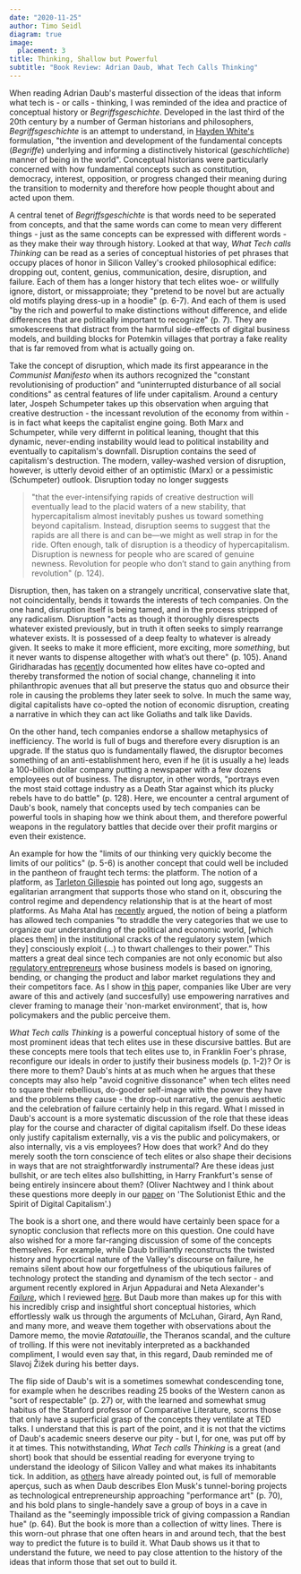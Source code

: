 ```yaml
---
date: "2020-11-25"
author: Timo Seidl
diagram: true
image:
  placement: 3
title: Thinking, Shallow but Powerful
subtitle: "Book Review: Adrian Daub, What Tech Calls Thinking"
---
```


When reading Adrian Daub's masterful dissection of the ideas that inform what tech is - or calls - thinking, I was reminded of the idea and practice of conceptual history or *Begriffsgeschichte*. Developed in the last third of the 20th century by a number of German historians and philosophers, *Begriffsgeschichte* is an attempt to understand, in [Hayden White's](https://www.sup.org/books/title/?id=1598#:~:text=Reinhart%20Koselleck%20is%20one%20of,of%20the%20last%20half%20century.&text=The%20eighteen%20essays%20in%20this,from%20that%20found%20in%20nature.) formulation, "the invention and development of the fundamental concepts (*Begriffe*) underlying and informing a distinctively historical (*geschichtliche*) manner of being in the world". Conceptual historians were particularly concerned with how fundamental concepts such as constitution, democracy, interest, opposition, or progress changed their meaning during the transition to modernity and therefore how people thought about and acted upon them.

A central tenet of *Begriffsgeschichte* is that words need to be seperated from concepts, and that the same words can come to mean very different things - just as the same concepts can be expressed with different words - as they make their way through history. Looked at that way, *What Tech calls Thinking* can be read as a series of conceptual histories of pet phrases that occupy places of honor in Silicon Valley's crooked philosophical edifice: dropping out, content, genius, communication, desire, disruption, and failure. Each of them has a longer history that tech elites woe- or willfully ignore, distort, or missapproiate; they "pretend to be novel but are actually old motifs playing dress-up in a hoodie" (p. 6-7). And each of them is used "by the rich and powerful to make distinctions without difference, and elide differences that are politically important to recognize" (p. 7). They are smokescreens that distract from the harmful side-effects of digital business models, and building blocks for 	Potemkin villages that portray a fake reality that is far removed from what is actually going on.

Take the concept of disruption, which made its first appearance in the *Communist Manifesto* when its authors recognized the "constant revolutionising of production” and “uninterrupted disturbance of all social conditions" as central features of life under capitalism. Around a century later, Jospeh Schumpeter takes up this observation when arguing that creative destruction - the incessant revolution of the economy from within - is in fact what keeps the capitalist engine going. Both Marx and Schumpeter, while very differnt in political leaning, thought that this dynamic, never-ending instability would lead to political instability and eventually to capitalism's downfall. Disruption contains the seed of capitalism's destruction. The modern, valley-washed version of disruption, however, is utterly devoid either of an optimistic (Marx) or a pessimistic (Schumpeter) outlook. Disruption today no longer suggests

>"that the ever-intensifying rapids of creative destruction will eventually lead to the placid waters of a new stability, that hypercapitalism almost inevitably pushes us toward something beyond capitalism. Instead, disruption seems to suggest that the rapids are all there is and can be—we might as well strap in for the ride. Often enough, talk of disruption is a theodicy of hypercapitalism. Disruption is newness for people who are scared of genuine newness. Revolution for people who don’t stand to gain anything from revolution" (p. 124).

Disruption, then, has taken on a strangely uncritical, conservative slate that, not coincidentally, bends it towards the interests of tech companies. On the one hand, disruption itself is being tamed, and in the process stripped of any radicalism. Disruption "acts as though it thoroughly disrespects whatever existed previously, but in truth it often seeks to simply rearrange whatever exists. It is possessed of a deep fealty to whatever is already given. It seeks to make it more efficient, more exciting, more *something*, but it never wants to dispense altogether with what’s out there" (p. 105). Anand Giridharadas has [recently](https://www.penguinrandomhouse.com/books/539747/winners-take-all-by-anand-giridharadas/) documented how elites have co-opted and thereby transformed the notion of social change, channeling it into philanthropic avenues that all but preserve the status quo and obsurce their role in causing the problems they later seek to solve. In much the same way, digital capitalists have co-opted the notion of economic disruption, creating a narrative in which they can act like Goliaths and talk like Davids.

On the other hand, tech companies endorse a shallow metaphysics of inefficiency. The world is full of bugs and therefore every disruption is an upgrade. If the status quo is fundamentally flawed, the disruptor becomes something of an anti-establishment hero, even if he (it is usually a he) leads a 100-billion dollar company putting a newspaper with a few dozens employees out of business. The disruptor, in other words, "portrays even the most staid cottage industry as a Death Star against which its plucky rebels have to do battle" (p. 128). Here, we encounter a central argument of Daub's book, namely that concepts used by tech companies can be powerful tools in shaping how we think about them, and therefore powerful weapons in the regulatory battles that decide over their profit margins or even their existence.

An example for how the "limits of our thinking very quickly become the limits of our politics" (p. 5-6) is another concept that could well be included in the pantheon of fraught tech terms: the platform. The notion of a platform, as [Tarleton Gillespie](https://journals.sagepub.com/doi/pdf/10.1177/1461444809342738) has pointed out long ago, suggests an egalitarian arrangment that supports those who stand on it, obscuring the control regime and dependency relationship that is at the heart of most platforms. As Maha Atal has [recently](https://www.tandfonline.com/doi/full/10.1080/09692290.2020.1830830) argued, the notion of being a platform has allowed tech companies “to straddle the very categories that we use to organize our understanding of the political and economic world, [which places them] in the institutional cracks of the regulatory system [which they] consciously exploit (…) to thwart challenges to their power.” This matters a great deal since tech companies are not only economic but also [regulatory entrepreneurs](https://southerncalifornialawreview.com/2017/03/07/regulatory-entrepreneurship-article-by-elizabeth-pollman-jordan-m-barry/) whose business models is based on ignoring, bending, or changing the product and labor market regulations they and their competitors face. As I show in [this](https://onlinelibrary.wiley.com/doi/full/10.1111/rego.12353) paper, companies like Uber are very aware of this and actively (and succesfully) use empowering narratives and clever framing to manage their 'non-market environment', that is, how policymakers and the public perceive them.

*What Tech calls Thinking* is a powerful conceptual history of some of the most prominent ideas that tech elites use in these discursive battles. But are these concepts mere tools that tech elites use to, in Franklin Foer's phrase, reconfigure our ideals in order to justify their business models (p. 1-2)? Or is there more to them? Daub's hints at as much when he argues that these concepts may also help "avoid cognitive dissonance" when tech elites need to square their rebellious, do-gooder self-image with the power they have and the problems they cause - the drop-out narrative, the genuis aesthetic and the celebration of failure certainly help in this regard. What I missed in Daub's account is a more systematic discussion of the role that these ideas play for the course and character of digital capitalism ifself. Do these ideas only justify capitalism externally, vis a vis the public and policymakers, or also internally, vis a vis employees? How does that work? And do they merely sooth the torn conscience of tech elites or also shape their decisions in ways that are not straightforwardly instrumental? Are these ideas just bullshit, or are tech elites also bullshitting, in Harry Frankfurt's sense of being entirely insincere about them? (Oliver Nachtwey and I think about these questions more deeply in our [paper](https://osf.io/preprints/socarxiv/sgjzq/) on 'The Solutionist Ethic and the Spirit of Digital Capitalism'.)

The book is a short one, and there would have certainly been space for a synoptic conclusion that reflects more on this question. One could have also wished for a more far-ranging discussion of some of the concepts themselves. For example, while Daub brilliantly reconstructs the twisted history and hypocrtical nature of the Valley's discourse on failure, he remains silent about how our forgetfulness of the ubiqutious failures of technology protect the standing and dynamism of the tech sector - and argument recently explored in Arjun Appadurai and Neta Alexander's [*Failure*](https://politybooks.com/author-books/?authid=Neta%20Alexander), which I reviewed [here](https://econsoc.mpifg.de/40764/06_BookReviewsEconsoc-NL_21-2_March2020.pdf). 
But Daub more than makes up for this with his incredibly crisp and insightful short conceptual histories, which effortlessly walk us through the arguments of McLuhan, Girard, Ayn Rand, and many more, and weave them together with observations about the Damore memo, the movie *Ratatouille*, the Theranos scandal, and the culture of trolling. If this were not inevitably interpreted as a backhanded compliment, I would even say that, in this regard, Daub reminded me of Slavoj Žižek during his better days. 

The flip side of Daub's wit is a sometimes somewhat condescending tone, for example when he describes reading 25 books of the Western canon as "sort of respectable" (p. 27) or, with the learned and somewhat smug habitus of the Stanford professor of Comparative Literature, scorns those that only have a superficial grasp of the concepts they ventilate at TED talks. I understand that this is part of the point, and it is not that the victims of Daub's academic sneers deserve our pity - but I, for one, was put off by it at times. This notwithstanding, *What Tech calls Thinking* is a great (and short) book that should be essential reading for everyone trying to understand the ideology of Silicon Valley and what makes its inhabitants tick. In addition, as [others](https://www.nytimes.com/2020/10/13/books/review/what-tech-calls-thinking-adrian-daub.html) have already pointed out, is full of memorable aperçus, such as when Daub describes Elon Musk's tunnel-boring projects as technological entrepreneurship approaching "performance art" (p. 70), and his bold plans to single-handely save a group of boys in a cave in Thailand as the "seemingly impossible trick of giving compassion a Randian hue" (p. 64). But the book is more than a collection of witty lines. There is this worn-out phrase that one often hears in and around tech, that the best way to predict the future is to build it. What Daub shows us it that to understand the future, we need to pay close attention to the history of the ideas that inform those that set out to build it. 

